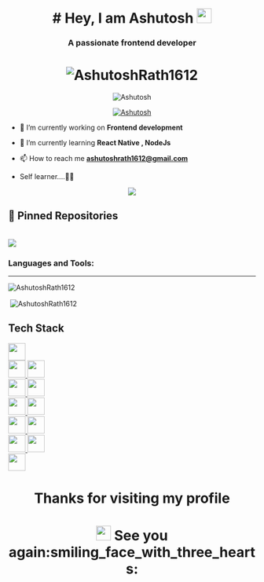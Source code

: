 
<h1 align="center"> # Hey, I am Ashutosh <img src="https://raw.githubusercontent.com/MartinHeinz/MartinHeinz/master/wave.gif" width="30px"></h1>
<h3 align="center">A passionate frontend developer</h3>

<h1 align="center"> <img src="https://komarev.com/ghpvc/?username=AshutoshRath1612&label=Profile%20views&color=yellow&style=flat" alt="AshutoshRath1612" /> </h1>

<p align="center"><img src="http://github-readme-streak-stats.herokuapp.com?user=AshutoshRath1612&theme=highcontrast&hide_border=false" alt ="Ashutosh" />
  
<p align="center"> <a href=""><img src="https://github-profile-trophy.vercel.app/?username=AshutoshRath1612&theme=darkhub" alt="Ashutosh" /></a> </p> 


- 🔭 I’m currently working on **Frontend development**

- 🌱 I’m currently learning **React Native , NodeJs**

- 📫 How to reach me **ashutoshrath1612@gmail.com**

-   Self learner....🙌🙌

<p align="center"><img src="https://github.githubassets.com/images/spinners/octocat-spinner-64.gif"/></p>

## 📌 Pinned Repositories

<br>

<a href="https://github.com/AshutoshRath1612/Ashutosh-Portfolio">
  <img align="center" style="margin:0.5rem , font-weight:100%" src="https://github-readme-stats.vercel.app/api/pin/?username=AshutoshRath1612&repo=Ashutosh-Portfolio&title_color=070000&text_color=black&icon_color=c9fe01&bg_color=32cdb3" />
</a>

<h3 align="left">Languages and Tools:</h3>
<hr />

<p><img align="left" src="https://github-readme-stats.vercel.app/api/top-langs?username=AshutoshRath1612&show_icons=true&locale=en&layout=compact" alt="AshutoshRath1612" /></p>

<br /> 

<p>&nbsp;<img align="center" src="https://github-readme-stats.vercel.app/api?username=AshutoshRath1612&show_icons=true&locale=en" alt="AshutoshRath1612" /></p>




<!-- <img height="35px" src="https://komarev.com/ghpvc/?username=AshutoshRath1612&label=Profile%20views&color=0e75b6&style=flat" alt="AshutoshRath1612" /> -->

## Tech Stack

<a href="https://reactnative.dev/">
    <img height="35px" src="https://img.shields.io/badge/React_Native-20232A?style=for-the-badge&logo=react&logoColor=61DAFB">
  </a><br/>
<a href="https://nextjs.org/">
    <img height="35px" src="https://img.shields.io/badge/next.js-000000?style=for-the-badge&logo=nextdotjs&logoColor=white">
  </a>
 <a href="https://reactjs.org/">
    <img height="35px" src="https://img.shields.io/badge/React-20232A?style=for-the-badge&logo=react&logoColor=61DAFB">
  </a><br/>
  <a href="https://html.com/">
    <img height="35px" src="https://img.shields.io/badge/HTML5-CA4245?style=for-the-badge&logo=html5&logoColor=white">
  </a>
  <a href="https://www.w3schools.com/css/">
   <img height="35px" src="https://img.shields.io/badge/CSS-8242bd?style=for-the-badge&logo=css3&logoColor=white"/>
  </a><br />
  <a href="https://tailwindcss.com/">
    <img height="35px" src="https://img.shields.io/badge/Tailwind_CSS-4a63b5?style=for-the-badge&logo=tailwind-css&logoColor=white">
  </a>
  <a href="https://getbootstrap.com/">
    <img height="35px" src="https://img.shields.io/badge/BOOTSTRAP-7700ff?style=for-the-badge&logo=bootstrap&logoColor=white">
  </a><br/>
  <a  href="https://www.javascript.com/">
    <img height="35px" src="https://img.shields.io/badge/JavaScript-yellow?style=for-the-badge&logo=javascript&logoColor=white">
  </a>
  <a  href="https://www.java.com/en/">
    <img height="35px" src="https://img.shields.io/badge/JAVA-ae5851?style=for-the-badge&logo=java&logoColor=F7DF1E">
  </a><br />
   <a  href="https://www.python.org/">
    <img height="35px" src="https://img.shields.io/badge/Python-ff8500?style=for-the-badge&logo=python&logoColor=white">
  </a>
   <a  href="https://jquery.com/">
    <img height="35px" src="https://img.shields.io/badge/Jquery-e03f1f?style=for-the-badge&logo=jquery&logoColor=white">
  </a><br />
  <a  href="https://nodejs.org/en/">
    <img height="35px" src="https://img.shields.io/badge/NodeJs-a2aa55?style=for-the-badge&logo=node.js&logoColor=white">
  </a><br />
  
  
  
<h1 align="center">   Thanks for visiting my profile <h1/>
<h1 align="center">	 <img src="https://raw.githubusercontent.com/MartinHeinz/MartinHeinz/master/wave.gif" width="30px">  See you again:smiling_face_with_three_hearts:</h1>














































<!-- ### Hi there 👋 -->
<!-- # Hello, folks! <img src="https://raw.githubusercontent.com/MartinHeinz/MartinHeinz/master/wave.gif" width="30px">

[![Visits Badge](https://badges.pufler.dev/visits/AshutoshRath1612/AshutoshRath1612)](https://github.com/AshutoshRath1612)
[![Twitter Badge](https://img.shields.io/badge/Twitter-Profile-informational?style=flat&logo=twitter&logoColor=white&color=1CA2F1)](https://twitter.com/iam_doomaf)
[![LinkedIn Badge](https://img.shields.io/badge/LinkedIn-Profile-informational?style=flat&logo=linkedin&logoColor=white&color=0D76A8)](https://www.linkedin.com/in/ashutosh-rath-52370621a/) -->


<!-- - 🔭 I’m currently studying in ITER, Bhubaneswar -->
<!-- - 🌱 I’m currently learning ReactJs -->
<!-- - 📫 How to reach me: <br> Email: ashutoshrath1612@gmail.com <br> Linkedin: https://www.linkedin.com/in/ashutosh-rath-52370621a/ -->
<!-- - ⚡ Fun fact: You are in Github 😁😁 -->
<!-- - ✊ Self Learner  -->
<!-- - ☀️ Rising everyday higher than the last sunset -->
<!--
**AshutoshRath1612/AshutoshRath1612** is a ✨ _special_ ✨ repository because its `README.md` (this file) appears on your GitHub profile.

Here are some ideas to get you started:

- 👯 I’m looking to collaborate on ...
- 🤔 I’m looking for help with ...
- 💬 Ask me about ...
- 😄 Pronouns: ...
-->
<!-- ![visitors](https://visitor-badge.glitch.me/badge?page_id=${AshutoshRath1612}.${https://github.com/AshutoshRath1612/AshutoshRath1612.git}) -->
